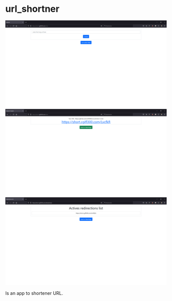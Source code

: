 # url_shortner

![main screen](imgs/main_screen.png)
![link created](imgs/link-created.png)
![list links](imgs/links_list.png)

Is an app to shortener URL.